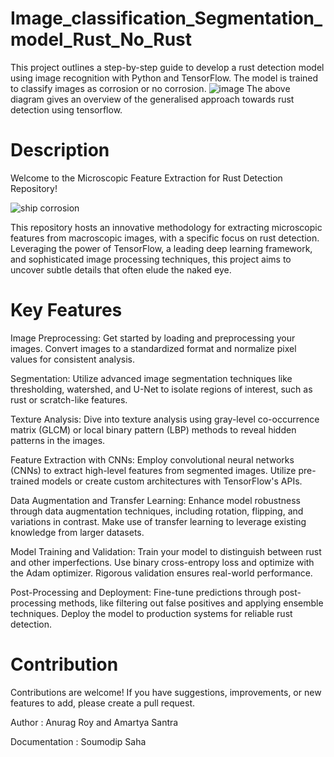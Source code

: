 # Image_classification_Segmentation_model_Rust_No_Rust
This project outlines a step-by-step guide to develop a rust detection model using image recognition with Python and TensorFlow. The model is trained to classify images as corrosion or no corrosion.
![image](https://github.com/royanurag005/Image_classification_Segmebtation_model_Rust_No_Rust/assets/97970838/0df840a0-f90b-4cce-9b82-a7c5f4971c46)
The above diagram gives an overview of the generalised approach towards rust detection using tensorflow.

# Description

Welcome to the Microscopic Feature Extraction for Rust Detection Repository!

![ship corrosion](https://github.com/royanurag005/Image_classification_Segmebtation_model_Rust_No_Rust/assets/97970838/51326ef2-cb6b-4896-b78b-f6d85fc4922d)

This repository hosts an innovative methodology for extracting microscopic features from macroscopic images, with a specific focus on rust detection. Leveraging the power of TensorFlow, a leading deep learning framework, and sophisticated image processing techniques, this project aims to uncover subtle details that often elude the naked eye.

# Key Features
Image Preprocessing: Get started by loading and preprocessing your images. Convert images to a standardized format and normalize pixel values for consistent analysis.

Segmentation: Utilize advanced image segmentation techniques like thresholding, watershed, and U-Net to isolate regions of interest, such as rust or scratch-like features.

Texture Analysis: Dive into texture analysis using gray-level co-occurrence matrix (GLCM) or local binary pattern (LBP) methods to reveal hidden patterns in the images.

Feature Extraction with CNNs: Employ convolutional neural networks (CNNs) to extract high-level features from segmented images. Utilize pre-trained models or create custom architectures with TensorFlow's APIs.

Data Augmentation and Transfer Learning: Enhance model robustness through data augmentation techniques, including rotation, flipping, and variations in contrast. Make use of transfer learning to leverage existing knowledge from larger datasets.

Model Training and Validation: Train your model to distinguish between rust and other imperfections. Use binary cross-entropy loss and optimize with the Adam optimizer. Rigorous validation ensures real-world performance.

Post-Processing and Deployment: Fine-tune predictions through post-processing methods, like filtering out false positives and applying ensemble techniques. Deploy the model to production systems for reliable rust detection.

# Contribution

Contributions are welcome! If you have suggestions, improvements, or new features to add, please create a pull request.

Author : Anurag Roy and Amartya Santra

Documentation : Soumodip Saha
